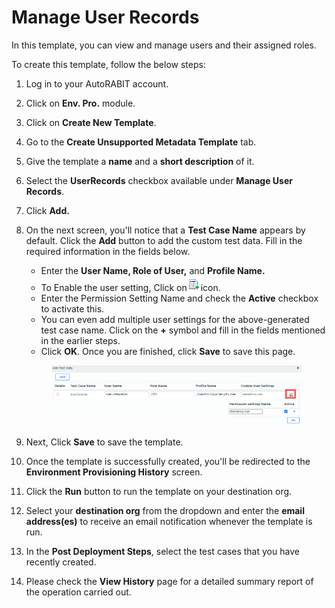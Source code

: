 # Manage User Records

In this template, you can view and manage users and their assigned roles.

To create this template, follow the below steps:

1. Log in to your AutoRABIT account.
2. Click on **Env. Pro.** module.
3. Click on **Create New Template**.
4. Go to the **Create Unsupported Metadata Template** tab.
5. Give the template a **name** and a **short description** of it.
6. Select the **UserRecords** checkbox available under **Manage User Records**.
7. Click **Add.**
8.  On the next screen, you'll notice that a **Test Case Name** appears by default. Click the **Add** button to add the custom test data. Fill in the required information in the fields below.

    * &#x20;Enter the **User Name, Role of User,** and **Profile Name.**
    * To Enable the user setting, Click on![](<../../../../../.gitbook/assets/image (83).png>)icon.
    * Enter the Permission Setting Name and check the **Active** checkbox to activate this.&#x20;
    * You can even add multiple user settings for the above-generated test case name. Click on the **+** symbol and fill in the fields mentioned in the earlier steps.
    * Click **OK**. Once you are finished, click **Save** to save this page.

    <figure><img src="../../../../../.gitbook/assets/image (82).png" alt=""><figcaption></figcaption></figure>
9. Next, Click **Save** to save the template.
10. Once the template is successfully created, you'll be redirected to the **Environment Provisioning History** screen.
11. Click the **Run** button to run the template on your destination org.
12. Select your **destination org** from the dropdown and enter the **email address(es)** to receive an email notification whenever the template is run.
13. In the **Post Deployment Steps**, select the test cases that you have recently created.&#x20;
14. Please check the **View History** page for a detailed summary report of the operation carried out.
